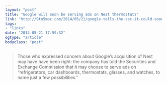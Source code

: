 ```yaml
---
layout: "post"
title: "Google will soon be serving ads on Nest thermostats"
link: "http://9to5mac.com/2014/05/21/google-tells-the-sec-it-could-soon-be-serving-ads-on-thermostats-and-other-devices/"
tags: 
- "links"
date: "2014-05-21 17:59:32"
ogtype: "article"
bodyclass: "post"
---
```


> Those who expressed concern about Google’s acquisition of Nest may have have been right: the company has told the Securities and Exchange Commission that it may choose to serve ads on “refrigerators, car dashboards, thermostats, glasses, and watches, to name just a few possibilities.”